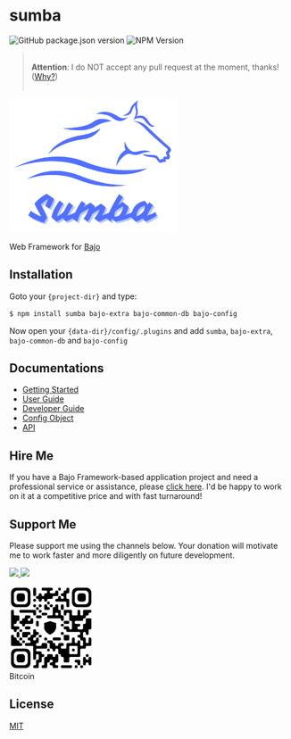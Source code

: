 # sumba

![GitHub package.json version](https://img.shields.io/github/package-json/v/ardhi/sumba) ![NPM Version](https://img.shields.io/npm/v/sumba)

> <br />**Attention**: I do NOT accept any pull request at the moment, thanks! ([Why?](tutorial/00-welcome.md#contribution))<br /><br />

<img src="docs/static/logo.png" width="300" alt="sumba">

Web Framework for [Bajo](https://github.com/ardhi/bajo)

## Installation

Goto your ```{project-dir}``` and type:

```bash
$ npm install sumba bajo-extra bajo-common-db bajo-config
```

Now open your ```{data-dir}/config/.plugins``` and add ```sumba```, ```bajo-extra```, ```bajo-common-db``` and ```bajo-config```

## Documentations

- [Getting Started](tutorial/01-getting-started.md)
- [User Guide](tutorial/02-user-guide.md)
- [Developer Guide](tutorial/03-dev-guide.md)
- [Config Object](tutorial/04-config.md)
- [API](https://ardhi.github.io/sumba)

## Hire Me

If you have a Bajo Framework-based application project and need a professional service or assistance, please <a href="https://github.com/ardhi#pro-service">click here</a>. I'd be happy to work on it at a competitive price and with fast turnaround!

## Support Me

Please support me using the channels below. Your donation will motivate me to work faster and more diligently on future development.

<a href="https://www.patreon.com/bajoframework">
  <img src="https://img.shields.io/badge/Patreon-f2c3b2?style=flat&logo=patreon" height="50">
</a>
<a href="https://www.paypal.com/ncp/payment/EWLERL7SCUU64">
  <img src="https://img.shields.io/badge/Paypal-blue?style=flat&logo=paypal" height="50">
</a>

<p>
<div><img alt="bc1qwtv78cwp9ef8hnqaw84fxg5856l0pggqe32g6f" src="docs/static/bitcoin.jpeg" width="150" height="150" /><br>Bitcoin</div>
</p>

## License

[MIT](LICENSE)
